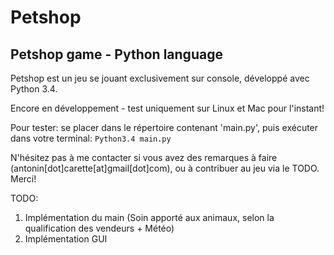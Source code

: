 Petshop
=======

Petshop game - Python language
------------------------------

Petshop est un jeu se jouant exclusivement sur console, développé avec Python 3.4.

Encore en développement - test uniquement sur Linux et Mac pour l'instant!

Pour tester: se placer dans le répertoire contenant 'main.py', puis exécuter dans votre terminal: <code>Python3.4 main.py</code>

N'hésitez pas à me contacter si vous avez des remarques à faire (antonin[dot]carette[at]gmail[dot]com), ou à contribuer au jeu via le TODO. Merci!

TODO:

1.	Implémentation du main (Soin apporté aux animaux, selon la qualification des vendeurs + Météo)
2.	Implémentation GUI
